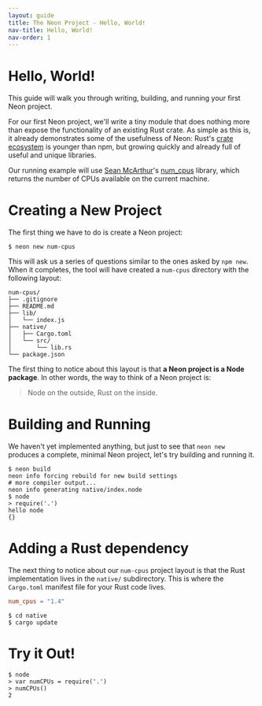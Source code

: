 ```yaml
---
layout: guide
title: The Neon Project - Hello, World!
nav-title: Hello, World!
nav-order: 1
---
```


# Hello, World!

This guide will walk you through writing, building, and running your first Neon project.

For our first Neon project, we'll write a tiny module that does nothing more than expose the functionality of an existing Rust crate. As simple as this is, it already demonstrates some of the usefulness of Neon: Rust's [crate ecosystem](https://crates.io/) is younger than npm, but growing quickly and already full of useful and unique libraries.

Our running example will use [Sean McArthur](http://seanmonstar.com/)'s [num_cpus](https://crates.io/crates/num_cpus) library, which returns the number of CPUs available on the current machine.

# Creating a New Project

The first thing we have to do is create a Neon project:

```shell
$ neon new num-cpus
```

This will ask us a series of questions similar to the ones asked by `npm new`. When it completes, the tool will have created a `num-cpus` directory with the following layout:

```text
num-cpus/
├── .gitignore
├── README.md
├── lib/
│   └── index.js
├── native/
│   ├── Cargo.toml
│   └── src/
│       └── lib.rs
└── package.json
```

The first thing to notice about this layout is that **a Neon project is a Node package**. In other words, the way to think of a Neon project is:

> Node on the outside, Rust on the inside.

# Building and Running

We haven't yet implemented anything, but just to see that `neon new` produces a complete, minimal Neon project, let's try building and running it.

```shell
$ neon build
neon info forcing rebuild for new build settings
# more compiler output...
neon info generating native/index.node
$ node
> require('.')
hello node
{}
```

# Adding a Rust dependency

The next thing to notice about our `num-cpus` project layout is that the Rust implementation lives in the `native/` subdirectory. This is where the `Cargo.toml` manifest file for your Rust code lives.

```toml
num_cpus = "1.4"
```

```shell
$ cd native
$ cargo update
```

# Try it Out!

```shell
$ node
> var numCPUs = require('.')
> numCPUs()
2
```

